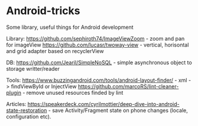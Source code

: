 Android-tricks
==============

Some library, useful things for Android development

Library:
https://github.com/sephiroth74/ImageViewZoom  - zoom and pan for imageView
https://github.com/lucasr/twoway-view - vertical, horisontal and grid adapter based on recyclerView

DB:
  https://github.com/Jearil/SimpleNoSQL - simple asynchronous object to storage writter/reader 

Tools:
https://www.buzzingandroid.com/tools/android-layout-finder/ - xml -> findViewById or InjectView
https://github.com/marcoRS/lint-cleaner-plugin - remove unused resources finded by lint 

Articles:
https://speakerdeck.com/cyrilmottier/deep-dive-into-android-state-restoration - save Activity/Fragment state on phone changes (locale, configuration etc).
